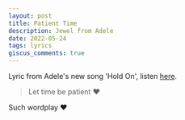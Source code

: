 ```yaml
---
layout: post
title: Patient Time
description: Jewel from Adele
date: 2022-05-24
tags: lyrics
giscus_comments: true
---
```


Lyric from Adele's new song 'Hold On', listen [here](https://youtu.be/j7qZx7Qhpb0).

> Let time be patient ❤️

Such wordplay :heart: